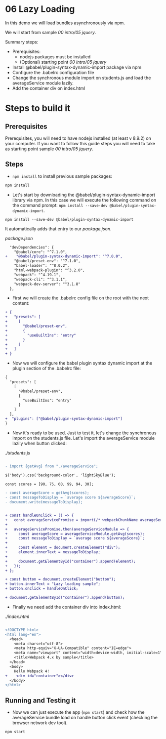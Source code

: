# 06 Lazy Loading

In this demo we will load bundles asynchronously via npm.

We will start from sample _00 intro/05 jquery_.

Summary steps:

- Prerequisites:
  - nodejs packages must be installed
  - (Optional) starting point _00 intro/05 jquery_
- Install @babel/plugin-syntax-dynamic-import package via npm
- Configure the .babelrc configuration file
- Change the synchronous module import on students.js and load the averageService module lazily.
- Add the container div on index.html

# Steps to build it

## Prerequisites

Prerequisites, you will need to have nodejs installed (at least v 8.9.2) on your computer. If you want to follow this guide steps you will need to take as starting point sample _00 intro/05 jquery_.

## Steps

- `npm install` to install previous sample packages:

```bash
npm install
```

- Let's start by downloading the @babel/plugin-syntax-dynamic-import library via npm. In this case we will execute the following command on the command prompt: `npm install --save-dev @babel/plugin-syntax-dynamic-import`.

```
npm install --save-dev @babel/plugin-syntax-dynamic-import
```

It automatically adds that entry to our _package.json_.

_package.json_

```diff
  "devDependencies": {
    "@babel/core": "^7.1.0",
+    "@babel/plugin-syntax-dynamic-import": "^7.0.0",
    "@babel/preset-env": "^7.1.0",
    "babel-loader": "^8.0.2",
    "html-webpack-plugin": "^3.2.0",
    "webpack": "^4.19.1",
    "webpack-cli": "^3.1.1",
    "webpack-dev-server": "^3.1.8"
  },
```

- First we will create the .babelrc config file on the root with the next content:

```diff
+ {
+   "presets": [
+     [
+       "@babel/preset-env",
+       {
+         "useBuiltIns": "entry"
+       }
+     ]
+   ]
+ }
```

- Now we will configure the babel plugin syntax dynamic import at the plugin section of the .babelrc file:

```diff
{
  "presets": [
    [
      "@babel/preset-env",
      {
        "useBuiltIns": "entry"
      }
    ]
  ],
+  "plugins": ["@babel/plugin-syntax-dynamic-import"]
}
```

- Now it's ready to be used. Just to test it, let's change the synchronous import on the students.js file. Let's import the averageService module lazily when button clicked:

_./students.js_

```diff

- import {getAvg} from "./averageService";

$('body').css('background-color', 'lightSkyBlue');

const scores = [90, 75, 60, 99, 94, 30];

- const averageScore = getAvg(scores);
- const messageToDisplay = `average score ${averageScore}`;
- document.write(messageToDisplay);


+ const handleOnClick = () => {
+   const averageServicePromise = import(/* webpackChunkName averageService */ "./averageService");
+
+   averageServicePromise.then(averageServiceModule => {
+     const averageScore = averageServiceModule.getAvg(scores);
+     const messageToDisplay = `average score ${averageScore}`;
+
+     const element = document.createElement("div");
+     element.innerText = messageToDisplay;
+
+     document.getElementById("container").append(element);
+   });
+ };

+ const button = document.createElement("button");
+ button.innerText = "Lazy loading sample";
+ button.onclick = handleOnClick;

+ document.getElementById("container").append(button);

```

- Finally we need add the container div into index.html:

_./index.html_

```diff

<!DOCTYPE html>
<html lang="en">
  <head>
    <meta charset="utf-8">
    <meta http-equiv="X-UA-Compatible" content="IE=edge">
    <meta name="viewport" content="width=device-width, initial-scale=1">
    <title>Webpack 4.x by sample</title>
  </head>
  <body>
    Hello Webpack 4!
+    <div id="container"></div>
  </body>
</html>

```

## Running and Testing it

- Now we can just execute the app (`npm start`) and check how the averageService bundle load on handle button click event (checking the browser network dev tool).

```bash
npm start
```
